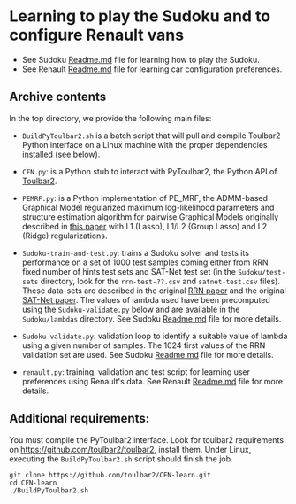 # Learning to play the Sudoku and to configure Renault vans

* See Sudoku [Readme.md](Sudoku/README.md) file for learning how to play the Sudoku.
* See Renault [Readme.md](renault/README.md) file for learning car configuration preferences.

## Archive contents

In the top directory, we provide the following main files:

* `BuildPyToulbar2.sh` is a batch script that will pull and compile
  Toulbar2 Python interface on a Linux machine with the proper
  dependencies installed (see below).

* `CFN.py`: is a Python stub to interact with PyToulbar2, the Python API of
  [Toulbar2](https://github.com/toulbar2/toulbar2).

* `PEMRF.py`: is a Python implementation of PE_MRF, the ADMM-based
  Graphical Model regularized maximum log-likelihood parameters and
  structure estimation algorithm for pairwise Graphical Models
  originally described in [this
  paper](https://stanford.edu/~boyd/papers/pdf/pairwise_exp_struct.pdf)
  with L1 (Lasso), L1/L2 (Group Lasso) and L2 (Ridge) regularizations.

* `Sudoku-train-and-test.py`: trains a Sudoku solver and tests its
  performance on a set of 1000 test samples coming either from RRN
  fixed number of hints test sets and SAT-Net test set (in the
  `Sudoku/test-sets` directory, look for the `rrn-test-??.csv` and
  `satnet-test.csv` files). These data-sets are described in the
  original [RRN paper](https://arxiv.org/abs/1711.08028) and the
  original [SAT-Net paper](https://arxiv.org/abs/1905.12149). The
  values of lambda used have been precomputed using the
  `Sudoku-validate.py` below and are available in the `Sudoku/lambdas`
  directory. See Sudoku [Readme.md](Sudoku/README.md) file for more
  details.

* `Sudoku-validate.py`: validation loop to identify a suitable value
  of lambda using a given number of samples. The 1024 first values of
  the RRN validation set are used. See Sudoku
  [Readme.md](Sudoku/README.md) file for more details.

* `renault.py`: training, validation and test script for learning user
   preferences using Renault's data. See Renault
   [Readme.md](renault/README.md) file for more details.

## Additional requirements:

You must compile the PyToulbar2 interface. Look for toulbar2
requirements on https://github.com/toulbar2/toulbar2, install
them. Under Linux, executing the `BuildPyToulbar2.sh` script should
finish the job.

```
git clone https://github.com/toulbar2/CFN-learn.git
cd CFN-learn
./BuildPyToulbar2.sh
```

